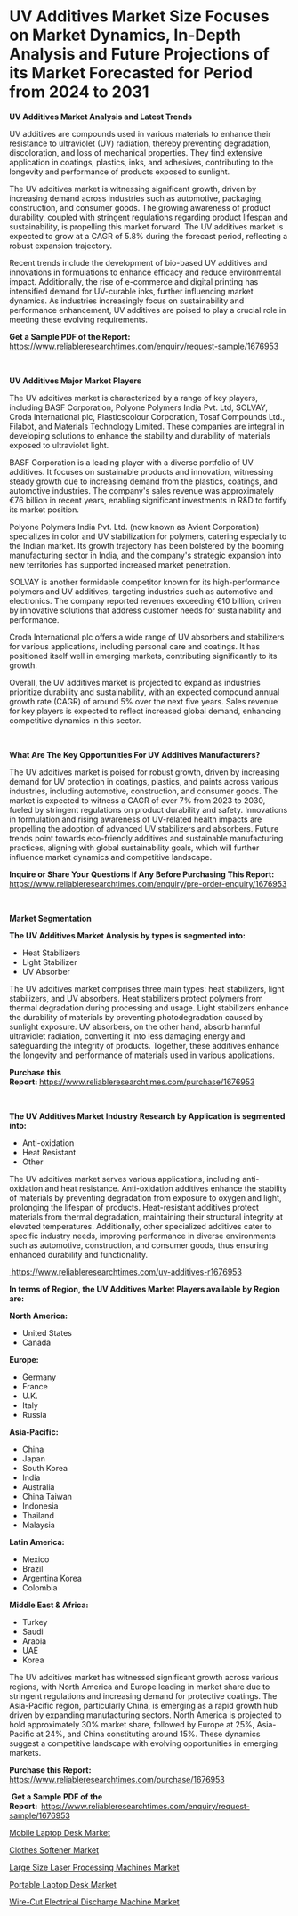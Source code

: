 <p><h1>UV Additives Market Size Focuses on Market Dynamics, In-Depth Analysis and Future Projections of its Market Forecasted for Period from 2024 to 2031</h1></p><p><strong>UV Additives Market Analysis and Latest Trends</strong></p>
<p><p>UV additives are compounds used in various materials to enhance their resistance to ultraviolet (UV) radiation, thereby preventing degradation, discoloration, and loss of mechanical properties. They find extensive application in coatings, plastics, inks, and adhesives, contributing to the longevity and performance of products exposed to sunlight. </p><p>The UV additives market is witnessing significant growth, driven by increasing demand across industries such as automotive, packaging, construction, and consumer goods. The growing awareness of product durability, coupled with stringent regulations regarding product lifespan and sustainability, is propelling this market forward. The UV additives market is expected to grow at a CAGR of 5.8% during the forecast period, reflecting a robust expansion trajectory.</p><p>Recent trends include the development of bio-based UV additives and innovations in formulations to enhance efficacy and reduce environmental impact. Additionally, the rise of e-commerce and digital printing has intensified demand for UV-curable inks, further influencing market dynamics. As industries increasingly focus on sustainability and performance enhancement, UV additives are poised to play a crucial role in meeting these evolving requirements.</p></p>
<p><strong>Get a Sample PDF of the Report:&nbsp;</strong> <a href="https://www.reliableresearchtimes.com/enquiry/request-sample/1676953?utm_campaign=1386&utm_medium=2&utm_source=Github&utm_content=ia&utm_term=30092024&utm_id=uv-additives">https://www.reliableresearchtimes.com/enquiry/request-sample/1676953</a></p>
<p>&nbsp;</p>
<p><strong>UV Additives Major Market Players</strong></p>
<p><p>The UV additives market is characterized by a range of key players, including BASF Corporation, Polyone Polymers India Pvt. Ltd, SOLVAY, Croda International plc, Plasticscolour Corporation, Tosaf Compounds Ltd., Filabot, and Materials Technology Limited. These companies are integral in developing solutions to enhance the stability and durability of materials exposed to ultraviolet light.</p><p>BASF Corporation is a leading player with a diverse portfolio of UV additives. It focuses on sustainable products and innovation, witnessing steady growth due to increasing demand from the plastics, coatings, and automotive industries. The company's sales revenue was approximately €76 billion in recent years, enabling significant investments in R&D to fortify its market position.</p><p>Polyone Polymers India Pvt. Ltd. (now known as Avient Corporation) specializes in color and UV stabilization for polymers, catering especially to the Indian market. Its growth trajectory has been bolstered by the booming manufacturing sector in India, and the company's strategic expansion into new territories has supported increased market penetration.</p><p>SOLVAY is another formidable competitor known for its high-performance polymers and UV additives, targeting industries such as automotive and electronics. The company reported revenues exceeding €10 billion, driven by innovative solutions that address customer needs for sustainability and performance.</p><p>Croda International plc offers a wide range of UV absorbers and stabilizers for various applications, including personal care and coatings. It has positioned itself well in emerging markets, contributing significantly to its growth. </p><p>Overall, the UV additives market is projected to expand as industries prioritize durability and sustainability, with an expected compound annual growth rate (CAGR) of around 5% over the next five years. Sales revenue for key players is expected to reflect increased global demand, enhancing competitive dynamics in this sector.</p></p>
<p>&nbsp;</p>
<p><strong>What Are The Key Opportunities For UV Additives Manufacturers?</strong></p>
<p><p>The UV additives market is poised for robust growth, driven by increasing demand for UV protection in coatings, plastics, and paints across various industries, including automotive, construction, and consumer goods. The market is expected to witness a CAGR of over 7% from 2023 to 2030, fueled by stringent regulations on product durability and safety. Innovations in formulation and rising awareness of UV-related health impacts are propelling the adoption of advanced UV stabilizers and absorbers. Future trends point towards eco-friendly additives and sustainable manufacturing practices, aligning with global sustainability goals, which will further influence market dynamics and competitive landscape.</p></p>
<p><strong>Inquire or Share Your Questions If Any Before Purchasing This Report:</strong> <a href="https://www.reliableresearchtimes.com/enquiry/pre-order-enquiry/1676953?utm_campaign=1386&utm_medium=2&utm_source=Github&utm_content=ia&utm_term=30092024&utm_id=uv-additives">https://www.reliableresearchtimes.com/enquiry/pre-order-enquiry/1676953</a></p>
<p>&nbsp;</p>
<p><strong>Market Segmentation</strong></p>
<p><strong>The UV Additives Market Analysis by types is segmented into:</strong></p>
<p><ul><li>Heat Stabilizers</li><li>Light Stabilizer</li><li>UV Absorber</li></ul></p>
<p><p>The UV additives market comprises three main types: heat stabilizers, light stabilizers, and UV absorbers. Heat stabilizers protect polymers from thermal degradation during processing and usage. Light stabilizers enhance the durability of materials by preventing photodegradation caused by sunlight exposure. UV absorbers, on the other hand, absorb harmful ultraviolet radiation, converting it into less damaging energy and safeguarding the integrity of products. Together, these additives enhance the longevity and performance of materials used in various applications.</p></p>
<p><strong>Purchase this Report:&nbsp;</strong><a href="https://www.reliableresearchtimes.com/purchase/1676953?utm_campaign=1386&utm_medium=2&utm_source=Github&utm_content=ia&utm_term=30092024&utm_id=uv-additives">https://www.reliableresearchtimes.com/purchase/1676953</a></p>
<p>&nbsp;</p>
<p><strong>The UV Additives Market Industry Research by Application is segmented into:</strong></p>
<p><ul><li>Anti-oxidation</li><li>Heat Resistant</li><li>Other</li></ul></p>
<p><p>The UV additives market serves various applications, including anti-oxidation and heat resistance. Anti-oxidation additives enhance the stability of materials by preventing degradation from exposure to oxygen and light, prolonging the lifespan of products. Heat-resistant additives protect materials from thermal degradation, maintaining their structural integrity at elevated temperatures. Additionally, other specialized additives cater to specific industry needs, improving performance in diverse environments such as automotive, construction, and consumer goods, thus ensuring enhanced durability and functionality.</p></p>
<p><a href="https://www.reliableresearchtimes.com/uv-additives-r1676953?utm_campaign=1386&utm_medium=2&utm_source=Github&utm_content=ia&utm_term=30092024&utm_id=uv-additives">&nbsp;https://www.reliableresearchtimes.com/uv-additives-r1676953</a></p>
<p><strong>In terms of Region, the UV Additives Market Players available by Region are:</strong></p>
<p>
    <p> <strong> North America: </strong>
        <ul>
            <li>United States</li>
            <li>Canada</li>
        </ul>
        </p> 
    <p> <strong> Europe: </strong>
        <ul>
            <li>Germany</li>
            <li>France</li>
            <li>U.K.</li>
            <li>Italy</li>
            <li>Russia</li>
        </ul>
        </p> 
    <p> <strong> Asia-Pacific: </strong>
        <ul>
            <li>China</li>
            <li>Japan</li>
            <li>South Korea</li>
            <li>India</li>
            <li>Australia</li>
            <li>China Taiwan</li>
            <li>Indonesia</li>
            <li>Thailand</li>
            <li>Malaysia</li>
        </ul>
        </p> 
    <p> <strong> Latin America: </strong>
        <ul>
            <li>Mexico</li>
            <li>Brazil</li>
            <li>Argentina Korea</li>
            <li>Colombia</li>
        </ul>
        </p> 
    <p> <strong> Middle East & Africa: </strong>
        <ul>
            <li>Turkey</li>
            <li>Saudi</li>
            <li>Arabia</li>
            <li>UAE</li>
            <li>Korea</li>
        </ul>
    </p>
    </p>
<p><p>The UV additives market has witnessed significant growth across various regions, with North America and Europe leading in market share due to stringent regulations and increasing demand for protective coatings. The Asia-Pacific region, particularly China, is emerging as a rapid growth hub driven by expanding manufacturing sectors. North America is projected to hold approximately 30% market share, followed by Europe at 25%, Asia-Pacific at 24%, and China constituting around 15%. These dynamics suggest a competitive landscape with evolving opportunities in emerging markets.</p></p>
<p><strong>Purchase this Report: </strong><a href="https://www.reliableresearchtimes.com/purchase/1676953?utm_campaign=1386&utm_medium=2&utm_source=Github&utm_content=ia&utm_term=30092024&utm_id=uv-additives">https://www.reliableresearchtimes.com/purchase/1676953</a></p>
<p>&nbsp;<strong>Get a Sample PDF of the Report:&nbsp;&nbsp;</strong><a href="https://www.reliableresearchtimes.com/enquiry/request-sample/1676953?utm_campaign=1386&utm_medium=2&utm_source=Github&utm_content=ia&utm_term=30092024&utm_id=uv-additives">https://www.reliableresearchtimes.com/enquiry/request-sample/1676953</a></p>
<p><strong></strong></p>
<p><p><a href="https://www.linkedin.com/pulse/future-innovation-global-mobile-laptop-desk-market-growth-opportunities-mamkf?utm_campaign=1386&utm_medium=2&utm_source=Github&utm_content=ia&utm_term=30092024&utm_id=uv-additives">Mobile Laptop Desk Market</a></p><p><a href="https://www.linkedin.com/pulse/future-clothes-softener-market-global-forecast-trends-2024-tcs9f?utm_campaign=1386&utm_medium=2&utm_source=Github&utm_content=ia&utm_term=30092024&utm_id=uv-additives">Clothes Softener Market</a></p><p><a href="https://issuu.com/reportprime-2/docs/large-size-laser-processing-machine_0f4d88c222b8a7?utm_campaign=1386&utm_medium=2&utm_source=Github&utm_content=ia&utm_term=30092024&utm_id=uv-additives">Large Size Laser Processing Machines Market</a></p><p><a href="https://www.linkedin.com/pulse/future-ready-strategic-insights-global-portable-laptop-desk-6rgdf?utm_campaign=1386&utm_medium=2&utm_source=Github&utm_content=ia&utm_term=30092024&utm_id=uv-additives">Portable Laptop Desk Market</a></p><p><a href="https://issuu.com/reportprime-2/docs/wire-cut-electrical-discharge-machi_d9a89644cd982b?utm_campaign=1386&utm_medium=2&utm_source=Github&utm_content=ia&utm_term=30092024&utm_id=uv-additives">Wire-Cut Electrical Discharge Machine Market</a></p></p>